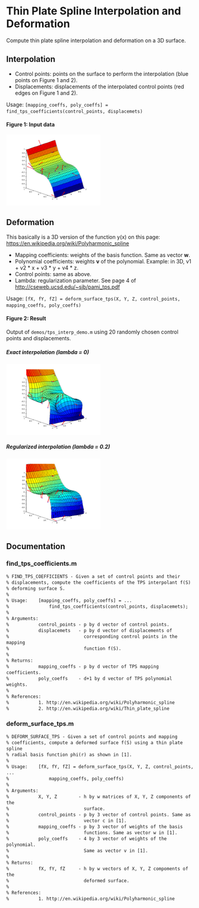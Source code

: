 Thin Plate Spline Interpolation and Deformation
===============

Compute thin plate spline interpolation and deformation on a 3D surface.

## Interpolation

- Control points: points on the surface to perform the interpolation
(blue points on Figure 1 and 2).
- Displacements: displacements of the interpolated control points
(red edges on Figure 1 and 2).

Usage:  `[mapping_coeffs, poly_coeffs] =
             find_tps_coefficients(control_points, displacemets)`

#### Figure 1: Input data

<img src="docs/img/3d_surface2.png" width="50%" height="50%" />

## Deformation

This basically is a 3D version of the function y(x) on this page:
 https://en.wikipedia.org/wiki/Polyharmonic_spline

- Mapping coefficients: weights of the basis function. Same as vector **w**.
- Polynomial coefficients: weights **v** of the polynomial. Example: in 3D,
    v1 + v2 \* x + v3 \* y + v4 \* z.
- Control points: same as above.
- Lambda: regularization parameter. See page 4 of http://cseweb.ucsd.edu/~sjb/pami_tps.pdf

Usage: `[fX, fY, fZ] = deform_surface_tps(X, Y, Z, control_points,
             mapping_coeffs, poly_coeffs)`

#### Figure 2: Result

Output of `demos/tps_interp_demo.m` using 20 randomly chosen control points and
displacements.

##### Exact interpolation (lambda = 0)

<img src="docs/img/3d_surface2_deformed.png" width="50%" height="50%" />

##### Regularized interpolation (lambda = 0.2)

<img src="docs/img/3d_surface2_deformed_regularized.png" width="50%" height="50%" />

## Documentation

### find_tps_coefficients.m

```
% FIND_TPS_COEFFICIENTS - Given a set of control points and their
% displacements, compute the coefficients of the TPS interpolant f(S)
% deforming surface S.
%
% Usage:    [mapping_coeffs, poly_coeffs] = ...
%               find_tps_coefficients(control_points, displacemets);
%
% Arguments:
%           control_points - p by d vector of control points.
%           displacemets   - p by d vector of displacements of
%                            corresponding control points in the mapping
%                            function f(S).
%
% Returns:
%           mapping_coeffs - p by d vector of TPS mapping coefficients.
%           poly_coeffs    - d+1 by d vector of TPS polynomial weights.
%
% References:
%           1. http://en.wikipedia.org/wiki/Polyharmonic_spline
%           2. http://en.wikipedia.org/wiki/Thin_plate_spline
```

### deform_surface_tps.m

```
% DEFORM_SURFACE_TPS - Given a set of control points and mapping
% coefficients, compute a deformed surface f(S) using a thin plate spline
% radial basis function phi(r) as shown in [1].
%
% Usage:    [fX, fY, fZ] = deform_surface_tps(X, Y, Z, control_points, ...
%               mapping_coeffs, poly_coeffs)
%
% Arguments:
%           X, Y, Z        - h by w matrices of X, Y, Z components of the
%                            surface.
%           control_points - p by 3 vector of control points. Same as
%                            vector c in [1].
%           mapping_coeffs - p by 3 vector of weights of the basis
%                            functions. Same as vector w in [1].
%           poly_coeffs    - 4 by 3 vector of weights of the polynomial.
%                            Same as vector v in [1].
%
% Returns:
%           fX, fY, fZ     - h by w vectors of X, Y, Z compoments of the
%                            deformed surface.
%
% References:
%           1. http://en.wikipedia.org/wiki/Polyharmonic_spline
```
